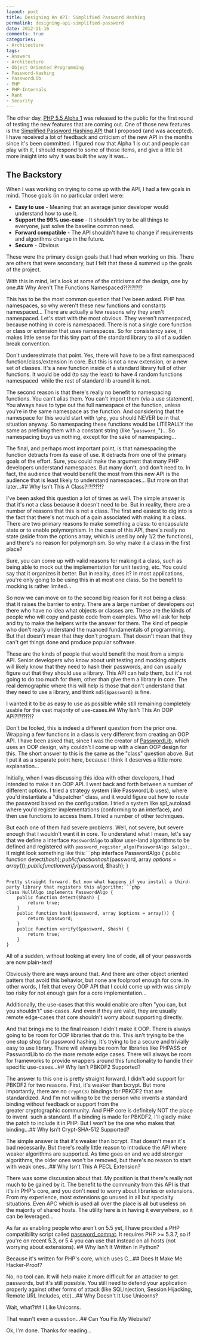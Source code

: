 ```yaml
---
layout: post
title: Designing An API: Simplified Password Hashing
permalink: designing-api-simplified-password
date: 2012-11-16
comments: true
categories:
- Architecture
tags:
- Answers
- Architecture
- Object Oriented Programming
- Password-Hashing
- PasswordLib
- PHP
- PHP-Internals
- Rant
- Security
---
```

The other day, [PHP 5.5 Alpha 1](http://www.php.net/archive/2012.php#id2012-11-15-1) was released to the public for the first round of testing the new features that are coming out. One of those new features is the [Simplified Password Hashing API](https://wiki.php.net/rfc/password_hash) that I proposed (and was accepted). I have received a lot of feedback and criticism of the new API in the months since it's been committed. I figured now that Alpha 1 is out and people can play with it, I should respond to some of those items, and give a little bit more insight into why it was built the way it was...<!--more-->
## The Backstory


When I was working on trying to come up with the API, I had a few goals in mind. Those goals (in no particular order) were:
 * **Easy to use** - Meaning that an average junior developer would understand how to use it.
 * **Support the 99% use-case** - It shouldn't try to be all things to everyone, just solve the baseline common need.
 * **Forward compatible** - The API shouldn't have to change if requirements and algorithms change in the future.
 * **Secure** - Obvious

These were the primary design goals that I had when working on this. There are others that were secondary, but I felt that these 4 summed up the goals of the project. 

With this in mind, let's look at some of the criticisms of the design, one by one.## Why Aren't The Functions Namespaced?!?!?!?!?


This has to be the most common question that I've been asked. PHP has namespaces, so why weren't these new functions and constants namespaced... There are actually a few reasons why they aren't namespaced. Let's start with the most obvious. They weren't namespaced, because nothing in core is namespaced. There is not a single core function or class or extension that uses namespaces. So for consistency sake, it makes little sense for this tiny part of the standard library to all of a sudden break convention.

Don't underestimate that point. Yes, there will have to be a first namespaced function/class/extension in core. But this is not a new extension, or a new set of classes. It's a new function inside of a standard library full of other functions. It would be odd (to say the least) to have 4 random functions namespaced  while the rest of standard lib around it is not.

The second reason is that there's really no benefit to namespacing functions. You can't alias them. You can't import them (via a use statement). You always have to type out the full namespace of the function, unless you're in the same namespace as the function. And considering that the namespace for this would start with `\php`, you should NEVER be in that situation anyway. So namespacing these functions would be LITERALLY the same as prefixing them with a constant string (like "`password_`")... So namespacing buys us nothing, except for the sake of namespacing...

The final, and perhaps most important point, is that namespacing the function detracts from its ease of use. It detracts from one of the primary goals of the effort. Sure, you could make the argument that many PHP developers understand namespaces. But many don't, and don't need to. In fact, the audience that would benefit the most from this new API is the audience that is least likely to understand namespaces... But more on that later...## Why Isn't This A Class?!?!?!?!?


I've been asked this question a lot of times as well. The simple answer is that it's not a class because it doesn't need to be. But in reality, there are a number of reasons that this is not a class. The first and easiest to dig into is the fact that there's not much of a gain associated with making it a class. There are two primary reasons to make something a class: to encapsulate state or to enable polymorphism. In the case of this API, there's really no state (aside from the options array, which is used by only 1/2 the functions), and there's no reason for polymorphism. So why make it a class in the first place?

Sure, you can come up with valid reasons for making it a class, such as being able to mock out the implementation for unit testing, etc. You could say that it organizes it better. But in reality, does it? In most applications, you're only going to be using this in at most one class. So the benefit to mocking is rather limited...

So now we can move on to the second big reason for it not being a class: that it raises the barrier to entry. There are a large number of developers out there who have no idea what objects or classes are. These are the kinds of people who will copy and paste code from examples. Who will ask for help and try to make the helpers write the answer for them. The kind of people who don't really understand the nuanced fundamentals of programming. But that doesn't mean that they don't program. That doesn't mean that they can't get things done and produce popular software.

These are the kinds of people that would benefit the most from a simple API. Senior developers who know about unit testing and mocking objects will likely know that they need to hash their passwords, and can usually figure out that they should use a library. This API can help them, but it's not going to do too much for them, other than give them a library in core. The real demographic where this will help is those that don't understand that they need to use a library, and think `md5($password)` is fine.

I wanted it to be as easy to use as possible while still remaining completely usable for the vast majority of use-cases.## Why Isn't This An OOP API?!?!?!?!?


Don't be fooled, this is indeed a different question from the prior one. Wrapping a few functions in a class is very different from creating an OOP API. I have been asked that, since I was the creator of [PasswordLib](https://github.com/ircmaxell/PHP-PasswordLib), which uses an OOP design, why couldn't I come up with a clean OOP design for this. The short answer to this is the same as the "class" question above. But I put it as a separate point here, because I think it deserves a little more explanation...

Initially, when I was discussing this idea with other developers, I had intended to make it an OOP API. I went back and forth between a number of different options. I tried a strategy system (like PasswordLib uses), where you'd instantiate a "dispatcher" class, and it would figure out how to route the password based on the configuration. I tried a system like spl_autoload where you'd register implementations (conforming to an interface), and then use functions to access them. I tried a number of other techniques.

But each one of them had severe problems. Well, not severe, but severe enough that I wouldn't want it in core. To understand what I mean, let's say that we define a interface `PasswordAlgo` to allow user-land algorithms to be defined and registered with `password_register_algo(PasswordAlgo $algo);`. It might look something like this:```php
interface PasswordAlgo {
    public function detect($hash);
    public function hash($password, array $options = array());
    public function verify($password, $hash);
}

```

Pretty straight forward. But now what happens if you install a third-party library that registers this algorithm:```php
class NullAlgo implements PasswordAlgo {
    public function detect($hash) { 
        return true; 
    }
    public function hash($password, array $options = array()) { 
        return $password; 
    }
    public function verify($password, $hash) {
        return true;
    }
}

```

All of a sudden, without looking at every line of code, all of your passwords are now plain-text!

Obviously there are ways around that. And there are other object oriented patters that avoid this behavior, but none are foolproof enough for core. In other words, I felt that every OOP API that I could come up with was simply too risky for not enough gain for a core implementation...

Additionally, the use-cases that this would enable are often "you can, but you shouldn't" use-cases. And even if they are valid, they are usually remote edge-cases that core shouldn't worry about supporting directly.

And that brings me to the final reason I didn't make it OOP. There is always going to be room for OOP libraries that do this. This isn't trying to be the one stop shop for password hashing. It's trying to be a secure and trivially easy to use library. There will always be room for libraries like PHPASS or PasswordLib to do the more remote edge cases. There will always be room for frameworks to provide wrappers around this functionality to handle their specific use-cases...## Why Isn't PBKDF2 Supported?


The answer to this one is pretty straight forward. I didn't add support for PBKDF2 for two reasons. First, it's weaker than bcrypt. But more importantly, there are no `crypt(3)` bindings for PBKDF2 that are standardized. And I'm not willing to be the person who invents a standard binding without feedback or support from the greater cryptographic community. And PHP core is definitely NOT the place to invent  such a standard. If a binding is made for PBKDF2, I'll gladly make the patch to include it in PHP. But I won't be the one who makes that binding...## Why Isn't Crypt-SHA-512 Supported?


The simple answer is that it's weaker than bcrypt. That doesn't mean it's bad necessarily. But there's really little reason to introduce the API where weaker algorithms are supported. As time goes on and we add stronger algorithms, the older ones won't be removed, but there's no reason to start with weak ones...## Why Isn't This A PECL Extension?


There was some discussion about that. My position is that there's really not much to be gained by it. The benefit to the community from this API is that it's in PHP's core, and you don't need to worry about libraries or extensions. From my experience, most extensions go unused in all but specialty situations. Even APC which is used all over the place is all but useless on the majority of shared hosts. The utility here is in having it everywhere, so it can be leveraged...

As far as enabling people who aren't on 5.5 yet, I have provided a PHP compatibility script called [password_compat](https://github.com/ircmaxell/password_compat). It requires PHP >= 5.3.7, so if you're on recent 5.3, or 5.4 you can use that instead on all hosts (not worrying about extensions). ## Why Isn't It Written In Python?


Because it's written for PHP's core, which uses C...## Does It Make Me Hacker-Proof?


No, no tool can. It will help make it more difficult for an attacker to get passwords, but it's still possible. You still need to defend your application properly against other forms of attack (like SQLInjection, Session Hijacking, Remote URL Includes, etc)...## Why Doesn't It Use Unicorns?


Wait, what?## I Like Unicorns.


That wasn't even a question...## Can You Fix My Website?


Ok, I'm done. Thanks for reading...
